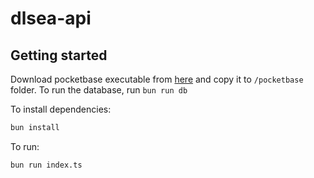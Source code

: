 # dlsea-api

## Getting started

Download pocketbase executable from [here](https://pocketbase.io/docs/) and copy it to `/pocketbase` folder. To run the database, run `bun run db`

To install dependencies:

```bash
bun install
```

To run:

```bash
bun run index.ts
```
